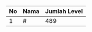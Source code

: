 | No | Nama            | Jumlah Level |
|----|-----------------|--------------|
| 1  | #    |    489        |

